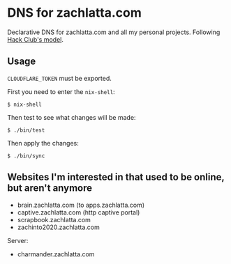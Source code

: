 # DNS for zachlatta.com

Declarative DNS for zachlatta.com and all my personal projects. Following [Hack Club's model](https://github.com/hackclub/dns).

## Usage

`CLOUDFLARE_TOKEN` must be exported.

First you need to enter the `nix-shell`:

    $ nix-shell

Then test to see what changes will be made:

    $ ./bin/test

Then apply the changes:

    $ ./bin/sync

## Websites I'm interested in that used to be online, but aren't anymore

- brain.zachlatta.com (to apps.zachlatta.com)
- captive.zachlatta.com (http captive portal)
- scrapbook.zachlatta.com
- zachinto2020.zachlatta.com

Server:

- charmander.zachlatta.com
